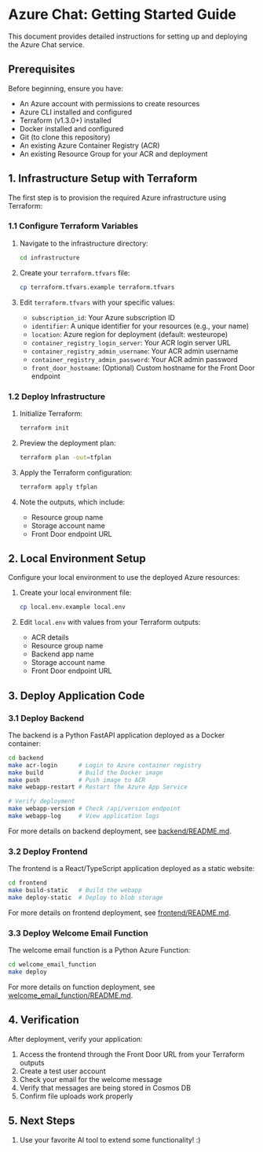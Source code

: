 # Azure Chat: Getting Started Guide

This document provides detailed instructions for setting up and deploying the Azure Chat service.

## Prerequisites

Before beginning, ensure you have:

- An Azure account with permissions to create resources
- Azure CLI installed and configured
- Terraform (v1.3.0+) installed
- Docker installed and configured
- Git (to clone this repository)
- An existing Azure Container Registry (ACR)
- An existing Resource Group for your ACR and deployment

## 1. Infrastructure Setup with Terraform

The first step is to provision the required Azure infrastructure using Terraform:

### 1.1 Configure Terraform Variables

1. Navigate to the infrastructure directory:
   ```bash
   cd infrastructure
   ```

2. Create your `terraform.tfvars` file:
   ```bash
   cp terraform.tfvars.example terraform.tfvars
   ```

3. Edit `terraform.tfvars` with your specific values:
   - `subscription_id`: Your Azure subscription ID
   - `identifier`: A unique identifier for your resources (e.g., your name)
   - `location`: Azure region for deployment (default: westeurope)
   - `container_registry_login_server`: Your ACR login server URL
   - `container_registry_admin_username`: Your ACR admin username
   - `container_registry_admin_password`: Your ACR admin password
   - `front_door_hostname`: (Optional) Custom hostname for the Front Door endpoint

### 1.2 Deploy Infrastructure

1. Initialize Terraform:
   ```bash
   terraform init
   ```

2. Preview the deployment plan:
   ```bash
   terraform plan -out=tfplan
   ```

3. Apply the Terraform configuration:
   ```bash
   terraform apply tfplan
   ```

4. Note the outputs, which include:
   - Resource group name
   - Storage account name
   - Front Door endpoint URL

## 2. Local Environment Setup

Configure your local environment to use the deployed Azure resources:

1. Create your local environment file:
   ```bash
   cp local.env.example local.env
   ```

2. Edit `local.env` with values from your Terraform outputs:
   - ACR details
   - Resource group name
   - Backend app name
   - Storage account name
   - Front Door endpoint URL

## 3. Deploy Application Code

### 3.1 Deploy Backend

The backend is a Python FastAPI application deployed as a Docker container:

```bash
cd backend
make acr-login      # Login to Azure container registry
make build          # Build the Docker image
make push           # Push image to ACR
make webapp-restart # Restart the Azure App Service

# Verify deployment
make webapp-version # Check /api/version endpoint
make webapp-log     # View application logs
```

For more details on backend deployment, see [backend/README.md](../backend/README.md).

### 3.2 Deploy Frontend

The frontend is a React/TypeScript application deployed as a static website:

```bash
cd frontend
make build-static   # Build the webapp
make deploy-static  # Deploy to blob storage
```

For more details on frontend deployment, see [frontend/README.md](../frontend/README.md).

### 3.3 Deploy Welcome Email Function

The welcome email function is a Python Azure Function:

```bash
cd welcome_email_function
make deploy
```

For more details on function deployment, see [welcome_email_function/README.md](../welcome_email_function/README.md).

## 4. Verification

After deployment, verify your application:

1. Access the frontend through the Front Door URL from your Terraform outputs
2. Create a test user account
3. Check your email for the welcome message
4. Verify that messages are being stored in Cosmos DB
5. Confirm file uploads work properly

## 5. Next Steps

1. Use your favorite AI tool to extend some functionality! :)